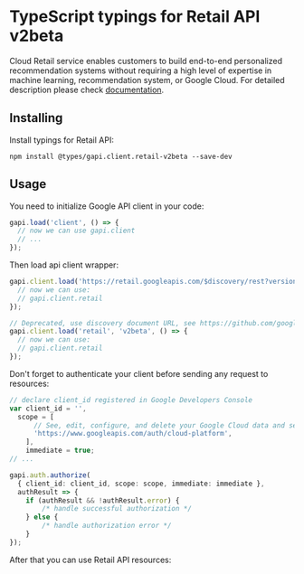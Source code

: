 # TypeScript typings for Retail API v2beta

Cloud Retail service enables customers to build end-to-end personalized recommendation systems without requiring a high level of expertise in machine learning, recommendation system, or Google Cloud.
For detailed description please check [documentation](https://cloud.google.com/recommendations).

## Installing

Install typings for Retail API:

```
npm install @types/gapi.client.retail-v2beta --save-dev
```

## Usage

You need to initialize Google API client in your code:

```typescript
gapi.load('client', () => {
  // now we can use gapi.client
  // ...
});
```

Then load api client wrapper:

```typescript
gapi.client.load('https://retail.googleapis.com/$discovery/rest?version=v2beta', () => {
  // now we can use:
  // gapi.client.retail
});
```

```typescript
// Deprecated, use discovery document URL, see https://github.com/google/google-api-javascript-client/blob/master/docs/reference.md#----gapiclientloadname----version----callback--
gapi.client.load('retail', 'v2beta', () => {
  // now we can use:
  // gapi.client.retail
});
```

Don't forget to authenticate your client before sending any request to resources:

```typescript
// declare client_id registered in Google Developers Console
var client_id = '',
  scope = [
      // See, edit, configure, and delete your Google Cloud data and see the email address for your Google Account.
      'https://www.googleapis.com/auth/cloud-platform',
    ],
    immediate = true;
// ...

gapi.auth.authorize(
  { client_id: client_id, scope: scope, immediate: immediate },
  authResult => {
    if (authResult && !authResult.error) {
        /* handle successful authorization */
    } else {
        /* handle authorization error */
    }
});
```

After that you can use Retail API resources: <!-- TODO: make this work for multiple namespaces -->

```typescript
```
